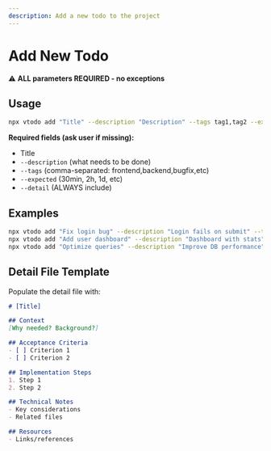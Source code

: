```yaml
---
description: Add a new todo to the project
---
```


# Add New Todo

⚠️ **ALL parameters REQUIRED - no exceptions**

## Usage

```bash
npx vtodo add "Title" --description "Description" --tags tag1,tag2 --expected 2h --detail
```

**Required fields (ask user if missing):**
- Title
- `--description` (what needs to be done)
- `--tags` (comma-separated: frontend,backend,bugfix,etc)
- `--expected` (30min, 2h, 1d, etc)
- `--detail` (ALWAYS include)

## Examples

```bash
npx vtodo add "Fix login bug" --description "Login fails on submit" --tags bugfix,auth --expected 2h --detail
npx vtodo add "Add user dashboard" --description "Dashboard with stats" --tags frontend,ui --expected 4h --detail
npx vtodo add "Optimize queries" --description "Improve DB performance" --tags backend,perf --expected 3h --detail
```

## Detail File Template

Populate the detail file with:

```markdown
# [Title]

## Context
[Why needed? Background?]

## Acceptance Criteria
- [ ] Criterion 1
- [ ] Criterion 2

## Implementation Steps
1. Step 1
2. Step 2

## Technical Notes
- Key considerations
- Related files

## Resources
- Links/references
```
